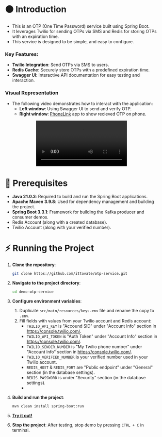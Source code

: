 # ⚫ Introduction
- This is an OTP (One Time Password) service built using Spring Boot.
- It leverages Twilio for sending OTPs via SMS and Redis for storing OTPs with an expiration time.
- This service is designed to be simple, and easy to configure.

### Key Features:
- **Twilio Integration**: Send OTPs via SMS to users.
- **Redis Cache**: Securely store OTPs with a predefined expiration time.
- **Swagger UI**: Interactive API documentation for easy testing and interaction.

### Visual Representation
- The following video demonstrates how to interact with the application:
    - **Left window**: Using Swagger UI to send and verify OTP.
    - **Right window**: [PhoneLink](https://www.microsoft.com/en-us/windows/sync-across-your-devices?r=1) app to show recieved OTP on phone.

<div align="center">
  <video src="https://github.com/user-attachments/assets/467165ec-c961-463b-8971-fe86522e6dd4"></video>
</div>

# 🔴 Prerequisites
- **Java 21.0.3**: Required to build and run the Spring Boot applications.
- **Apache Maven 3.9.8**: Used for dependency management and building the project.
- **Spring Boot 3.3.1**: Framework for building the Kafka producer and consumer demos.
- Redis Account (along with a created database).
- Twilio Account (along with your verified number).

# ⚡ Running the Project
1. **Clone the repository**:
    ```bash
    git clone https://github.com/ittovate/otp-service.git
    ```

2. **Navigate to the project directory**:
    ```bash
    cd demo-otp-service
    ```

3. **Configure environment variables**:
    1. Duplicate `src/main/resources/keys.env` file and rename the copy to `.env`.
    2. Fill fields with values from your Twilio account and Redis account:
        - `TWILIO_API_KEY` is "Accound SID" under "Account Info" section in https://console.twilio.com/.
        - `TWILIO_API_TOKEN` is "Auth Token" under "Account Info" section in https://console.twilio.com/.
        - `TWILIO_SENDER_NUMBER` is "My Twilio phone number" under "Account Info" section in https://console.twilio.com/.
        - `TWILIO_VERIFIED_NUMBER` is your verified number used in your Twilio account.
        - `REDIS_HOST` & `REDIS_PORT` are "Public endpoint" under "General" section (in the database settings).
        - `REDIS_PASSWORD` is under "Security" section (in the database settings).
        -
4. **Build and run the project**:
      ```bash
      mvn clean install spring-boot:run
      ```

5. [**Try it out!**](http://localhost:8080/swagger-ui/index.html)

6. **Stop the project**: After testing, stop demo by pressing `CTRL + C` in terminal.
